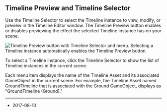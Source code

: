 ## Timeline Preview and Timeline Selector

Use the Timeline Selector to select the Timeline instance to view, modify, or preview in the Timeline Editor window. The Timeline Preview button enables or disables previewing the effect the selected Timeline instance has on your scene.

![Timeline Preview button with Timeline Selector and menu. Selecting a Timeline instance automatically enables the Timeline Preview button.](../uploads/Main/timeline_preview_selector.png)

To select a Timeline instance, click the Timeline Selector to show the list of Timeline instances in the current scene.

Each menu item displays the name of the Timeline Asset and its associated GameObject in the current scene. For example, the Timeline Asset named GroundTimeline that is associated with the Ground GameObject, displays as "GroundTimeline (Ground)."

---
* <span class="page-edit">2017-08-10  <!-- include IncludeTextNewPageSomeEdit --></span>